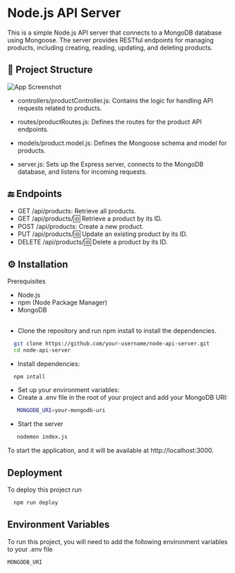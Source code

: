 
# Node.js API Server

This is a simple Node.js API server that connects to a MongoDB database using Mongoose. The server provides RESTful endpoints for managing products, including creating, reading, updating, and deleting products.

## 📂 Project Structure


![App Screenshot](https://www.felipegonzalez.ca/structure.png)


 - controllers/productController.js: Contains the logic for handling API requests related to products.

- routes/productRoutes.js: Defines the routes for the product API endpoints.
- models/product.model.js: Defines the Mongoose schema and model for products.
- server.js: Sets up the Express server, connects to the MongoDB database, and listens for incoming requests.


## 🔚 Endpoints

- GET /api/products: Retrieve all products.
- GET /api/products/:id: Retrieve a product by its ID.
- POST /api/products: Create a new product.
- PUT /api/products/:id: Update an existing product by its ID.
- DELETE /api/products/:id: Delete a product by its ID.
## ⚙️ Installation

Prerequisites
- Node.js
- npm (Node Package Manager)
- MongoDB
##
- Clone the repository and run npm install to install the dependencies.

```bash
  git clone https://github.com/your-username/node-api-server.git
  cd node-api-server
```

- Install dependencies:

```bash
  npm intall
```

- Set up your environment variables:
- Create a .env file in the root of your project and add your MongoDB URI:

```bash
   MONGODB_URI=your-mongodb-uri  
```

- Start the server

```bash
   nodemon index.js  
```
To start the application, and it will be available at http://localhost:3000.
## Deployment

To deploy this project run

```bash
  npm run deploy
```


## Environment Variables

To run this project, you will need to add the following environment variables to your .env file

`MONGODB_URI`

